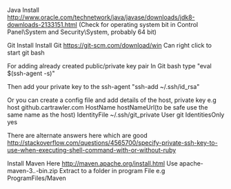 Java Install
http://www.oracle.com/technetwork/java/javase/downloads/jdk8-downloads-2133151.html (Check for operating system bit in Control Panel\System and Security\System, probably 64 bit)

Git Install
Install Git https://git-scm.com/download/win
Can right click to start git bash

For adding already created public/private key pair
In Git bash type
"eval $(ssh-agent -s)"

Then add your private key to the ssh-agent
"ssh-add ~/.ssh/id_rsa"

Or you can create a config file and add details of the host, private key e.g
 host github.cartrawler.com
 HostName hostNameUrl(to be safe use the same name as the host)
 IdentityFile ~/.ssh/git_private
 User git
 IdentitiesOnly yes
 
 There are alternate answers here which are good
 http://stackoverflow.com/questions/4565700/specify-private-ssh-key-to-use-when-executing-shell-command-with-or-without-ruby
 
 
 Install Maven Here
 http://maven.apache.org/install.html
 Use apache-maven-3.*.*-bin.zip
 Extract to a folder in program File e.g ProgramFiles/Maven
 
 
